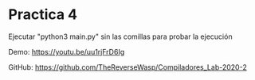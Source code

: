 # Practica 4

Ejecutar "python3 main.py" sin las comillas para probar la ejecución

Demo: https://youtu.be/uu1rjFrD6Ig

GitHub: https://github.com/TheReverseWasp/Compiladores_Lab-2020-2
